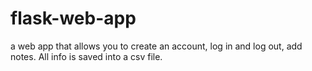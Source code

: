 # flask-web-app

a web app that allows you to create an account, log in and log out, add notes. All info is saved into a csv file.

